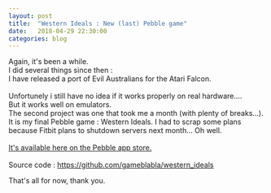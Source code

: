 ```yaml
---
layout: post
title:  "Western Ideals : New (last) Pebble game"
date:   2018-04-29 22:30:00
categories: blog
---
```

Again, it's been a while.
<br>
I did several things since then :
<br>
I have released a port of Evil Australians for the Atari Falcon.
<br>
<br>
Unfortunely i still have no idea if it works properly on real hardware....
<br>
But it works well on emulators.
<br>
<img href="/images/basalt_scr1.png">
<br>
The second project was one that took me a month (with plenty of breaks...).
<br>
It is my final Pebble game : Western Ideals. I had to scrap some plans
<br>
because Fitbit plans to shutdown servers next month... Oh well.
<br><br>
<a href="https://apps.getpebble.com/en_US/application/5ae67e5bf38588775f0006cc?section=watchapps">It's available here on the Pebble app store.</a>
<br><br>
Source code : <a href="https://github.com/gameblabla/western_ideals">https://github.com/gameblabla/western_ideals</a>

That's all for now, thank you.

